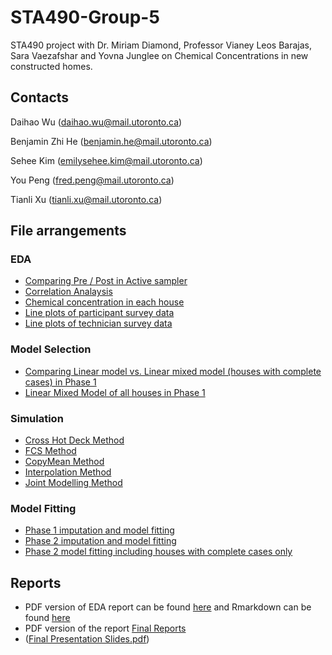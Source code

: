 # STA490-Group-5
STA490 project with Dr. Miriam Diamond, Professor Vianey Leos Barajas, Sara Vaezafshar and Yovna Junglee on Chemical Concentrations in new constructed homes. 

## Contacts 

Daihao Wu (daihao.wu@mail.utoronto.ca)

Benjamin Zhi He (benjamin.he@mail.utoronto.ca)

Sehee Kim (emilysehee.kim@mail.utoronto.ca) 

You Peng (fred.peng@mail.utoronto.ca)

Tianli Xu (tianli.xu@mail.utoronto.ca)

## File arrangements 

### EDA
* [Comparing Pre / Post in Active sampler](EDA/PostCompare.Rmd)
* [Correlation Analaysis](EDA/CorrelationAnalysis_using_ACF_and_CCF.Rmd)
* [Chemical concentration in each house](EDA/line_plots.Rmd)
* [Line plots of participant survey data](EDA/survey_plots.Rmd)
* [Line plots of technician survey data](EDA/Line_plots_from_survey-Fred.Rmd)
  
### Model Selection
* [Comparing Linear model vs. Linear mixed model (houses with complete cases) in Phase 1](LMM/Mixed_effect_LHR_test)
* [Linear Mixed Model of all houses in Phase 1](LMM/LMM_all_houses.rmd)

### Simulation 
* [Cross Hot Deck Method](simulation/CrossHotDeck_Sim.rmd)
* [FCS Method](simulation/sim_for_FCS.Rmd)
* [CopyMean Method](simulation/copymean_simulation.Rmd)
* [Interpolation Method](simulation/pseudo_sim.rmd)
* [Joint Modelling Method](simulation/simulation_JM.rmd)

### Model Fitting 
* [Phase 1 imputation and model fitting](model_fitting/phase1.Rmd)
* [Phase 2 imputation and model fitting](model_fitting/phase2.Rmd)
* [Phase 2 model fitting including houses with complete cases only](model_fitting/phase2comp.Rmd)

## Reports 
* PDF version of EDA report can be found [here](EDA/EDA_Final.pdf) and Rmarkdown can be found [here](EDA/EDA_Final.Rmd)
* PDF version of the report [Final Reports](chem_conc_sta490_project.pdf)
* ([Final Presentation Slides.pdf](https://github.com/DaihaoWu/Change-in-Chemical-Concentration-in-Newly-Constructed-Homes/blob/main/STA490-Group-5-main/Final%20Presentation%20Slides.pdf))

